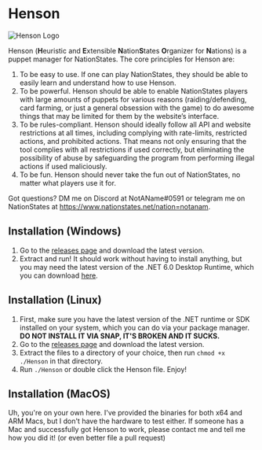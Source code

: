 # Henson
![Henson Logo](https://cdn.discordapp.com/attachments/700554123086528614/1080372541815791657/hensonlogo.png)

Henson (**H**euristic and **E**xtensible **N**ation**S**tates **O**rganizer for 
**N**ations) is a puppet manager for NationStates. The core principles for 
Henson are:
1. To be easy to use. If one can play NationStates, they should be able to 
easily learn and understand how to use Henson.
2. To be powerful. Henson should be able to enable NationStates players with 
large amounts of puppets for various reasons (raiding/defending, card farming, 
or just a general obsession with the game) to do awesome things that may be 
limited for them by the website’s interface.
3. To be rules-compliant. Henson should ideally follow all API and website 
restrictions at all times, including complying with rate-limits, restricted 
actions, and prohibited actions. That means not only ensuring that the tool 
complies with all restrictions if used correctly, but eliminating the 
possibility of abuse by safeguarding the program from performing illegal actions 
if used maliciously.
4. To be fun. Henson should never take the fun out of NationStates, no matter 
what players use it for.

Got questions? DM me on Discord at NotAName#0591 or telegram me on NationStates at 
https://www.nationstates.net/nation=notanam.

## Installation (Windows)
1. Go to the [releases page](https://github.com/NotAName320/Henson/releases) and download the latest version.
2. Extract and run! It should work without having to install anything, but you may need the latest version of the .NET 6.0 Desktop Runtime, which you can download [here](https://dotnet.microsoft.com/en-us/download/dotnet/6.0).

## Installation (Linux)
1. First, make sure you have the latest version of the .NET runtime or SDK installed on your system, which you can do via your package manager. **DO NOT INSTALL IT VIA SNAP, IT'S BROKEN AND IT SUCKS.**
2. Go to the [releases page](https://github.com/NotAName320/Henson/releases) and download the latest version.
3. Extract the files to a directory of your choice, then run `chmod +x ./Henson` in that directory.
4. Run `./Henson` or double click the Henson file. Enjoy!

## Installation (MacOS)
Uh, you're on your own here. I've provided the binaries for both x64 and ARM Macs, but I don't have the hardware to test either. If someone has a Mac and successfully got Henson to work, please contact me and tell me how you did it! (or even better file a pull request)
